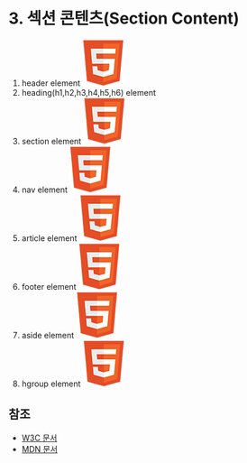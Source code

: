 # 3. 섹션 콘텐츠\(Section Content\)

1. header element ![](../.gitbook/assets/ico_html5.png) 
2. heading\(h1,h2,h3,h4,h5,h6\) element
3. section element ![](../.gitbook/assets/ico_html5.png)
4. nav element ![](../.gitbook/assets/ico_html5.png)
5. article element ![](../.gitbook/assets/ico_html5.png)
6. footer element ![](../.gitbook/assets/ico_html5.png)
7. aside element ![](../.gitbook/assets/ico_html5.png)
8. hgroup element ![](../.gitbook/assets/ico_html5.png)



## 참조

* [W3C 문서](https://www.w3.org/TR/html52/sections.html#sections) 
* [MDN 문서](https://developer.mozilla.org/ko/docs/Web/HTML/Element)


